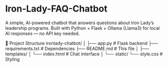 # Iron-Lady-FAQ-Chatbot
A simple, AI-powered chatbot that answers questions about Iron Lady’s leadership programs. Built with Python + Flask + Ollama (Llama3) for local AI responses — no API key needed.

📁 Project Structure
ironlady-chatbot/
│
├── app.py                    # Flask backend
├── requirements.txt          # Dependencies
├── README.md                 # This file
│
├── templates/
│   └── index.html            # Chat interface
│
└── static/
    └── style.css             # Styling


